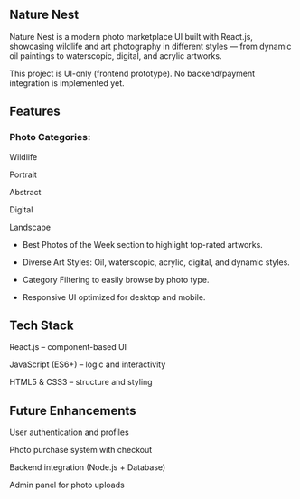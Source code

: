 ## Nature Nest

Nature Nest is a modern photo marketplace UI built with React.js, showcasing wildlife and art photography in different styles — from dynamic oil paintings to waterscopic, digital, and acrylic artworks.

This project is UI-only (frontend prototype). No backend/payment integration is implemented yet.


## Features

### Photo Categories:

Wildlife

Portrait

Abstract

Digital

Landscape

- Best Photos of the Week section to highlight top-rated artworks.

- Diverse Art Styles: Oil, waterscopic, acrylic, digital, and dynamic styles.

- Category Filtering to easily browse by photo type.

- Responsive UI optimized for desktop and mobile.
  

## Tech Stack

React.js – component-based UI

JavaScript (ES6+) – logic and interactivity

HTML5 & CSS3 – structure and styling


## Future Enhancements

User authentication and profiles

Photo purchase system with checkout

Backend integration (Node.js + Database)

Admin panel for photo uploads
